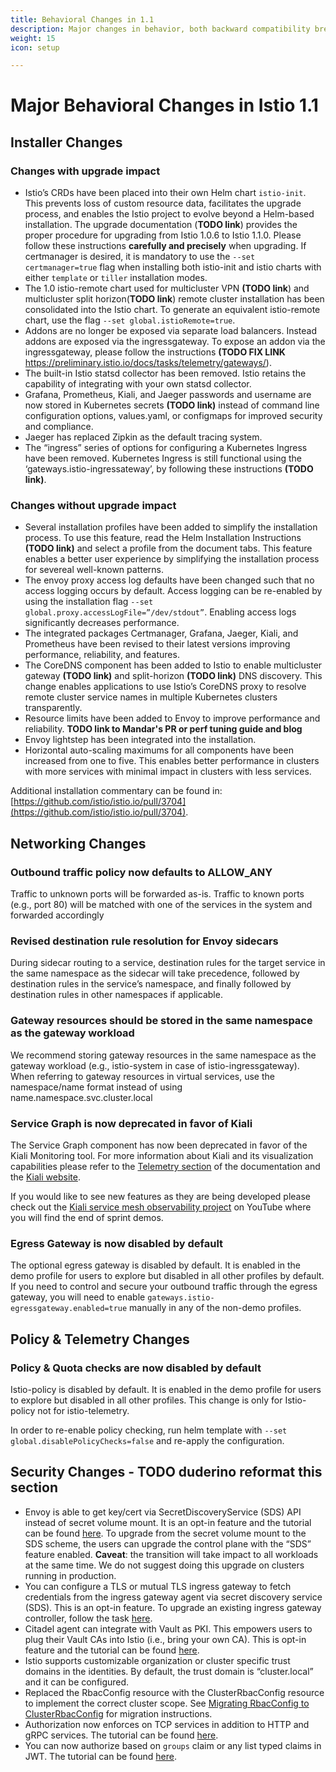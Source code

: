 ```yaml
---
title: Behavioral Changes in 1.1
description: Major changes in behavior, both backward compatibility breaking and non, in Istio 1.1.
weight: 15
icon: setup

---
```


# Major Behavioral Changes in Istio 1.1

## Installer Changes

### Changes with upgrade impact

- Istio’s CRDs have been placed into their own Helm chart `istio-init`.  This prevents loss of custom resource data, facilitates the upgrade process, and enables the Istio project to evolve beyond a Helm-based installation.  The upgrade documentation (**TODO link**) provides the proper procedure for upgrading from Istio 1.0.6 to Istio 1.1.0.  Please follow these instructions **carefully and precisely** when upgrading.  If certmanager is desired, it is mandatory to use the `--set certmanager=true` flag when installing both istio-init and istio charts with either `template` or `tiller` installation modes.
- The 1.0 istio-remote chart used for multicluster VPN **(TODO link**) and multicluster split horizon(**TODO link**) remote cluster installation has been consolidated into the Istio chart.  To generate an equivalent istio-remote chart, use the flag `--set global.istioRemote=true`.
- Addons are no longer be exposed via separate load balancers.  Instead addons are exposed via the ingressgateway.  To expose an addon via the ingressgateway, please follow the instructions **(TODO FIX LINK** <https://preliminary.istio.io/docs/tasks/telemetry/gateways/>).
- The built-in Istio statsd collector has been removed.  Istio retains the capability of integrating with your own statsd collector.
- Grafana, Prometheus, Kiali, and Jaeger passwords and username are now stored in Kubernetes secrets **(TODO link)** instead of command line configuration options, values.yaml, or configmaps for improved security and compliance.
- Jaeger has replaced Zipkin as the default tracing system.
- The “ingress” series of options for configuring a Kubernetes Ingress have been removed.  Kubernetes Ingress is still functional using the ‘gateways.istio-ingressateway’, by following these instructions **(TODO link)**.

### Changes without upgrade impact

- Several installation profiles have been added to simplify the installation process.  To use this feature, read the Helm Installation Instructions **(TODO link)** and select a profile from the document tabs.  This feature enables a better user experience by simplifying the installation process for severeal well-known patterns.
- The envoy proxy access log defaults have been changed such that no access logging occurs by default.  Access logging can be re-enabled by using the installation flag `--set global.proxy.accessLogFile=”/dev/stdout”`.  Enabling access logs significantly decreases performance.
- The integrated packages Certmanager, Grafana, Jaeger, Kiali, and Prometheus have been revised to their latest versions improving performance, reliability, and features.
- The CoreDNS component has been added to Istio to enable multicluster gateway **(TODO link)** and split-horizon **(TODO link)** DNS discovery.  This change enables applications to use Istio’s CoreDNS proxy to resolve remote cluster service names in multiple Kubernetes clusters transparently.
- Resource limits have been added to Envoy to improve performance and reliability.  **TODO link to Mandar's PR or perf tuning guide and blog**
- Envoy lightstep has been integrated into the installation.
- Horizontal auto-scaling maximums for all components have been increased from one to five.  This enables better performance in clusters with more services with minimal impact in clusters with less services.

Additional installation commentary can be found in: [https://github.com/istio/istio.io/pull/3704](https://github.com/istio/istio.io/pull/3704).

## Networking Changes

### Outbound traffic policy now defaults to ALLOW_ANY 

Traffic to unknown ports will be forwarded as-is. Traffic to known ports (e.g., port 80) will be matched with one of the services in the system and forwarded accordingly

### Revised destination rule resolution for Envoy sidecars

During sidecar routing to a service, destination rules for the target service in the same namespace as the sidecar will take precedence, followed by destination rules in the service’s namespace, and finally followed by destination rules in other namespaces if applicable.

### Gateway resources should be stored in the same namespace as the gateway workload

We recommend storing gateway resources in the same namespace as the gateway workload (e.g., istio-system in case of istio-ingressgateway).  When referring to gateway resources in virtual services, use the namespace/name format instead of using name.namespace.svc.cluster.local

### Service Graph is now deprecated in favor of Kiali

The Service Graph component has now been deprecated in favor of the Kiali Monitoring tool.  For more information about Kiali and its visualization capabilities please refer to the [Telemetry section](https://istio.io/docs/tasks/telemetry/) of the documentation and the [Kiali website](https://www.kiali.io/).

If you would like to see new features as they are being developed please check out the [Kiali service mesh observability project](https://www.youtube.com/channel/UCcm2NzDN_UCZKk2yYmOpc5w) on YouTube where you will find the end of sprint demos.

### Egress Gateway is now disabled by default

The optional egress gateway is disabled by default.  It is enabled in the demo profile for users to explore but disabled in all other profiles by default.  If you need to control and secure your outbound traffic through the egress gateway, you will need to enable `gateways.istio-egressgateway.enabled=true` manually in any of the non-demo profiles. 

## Policy & Telemetry Changes

### Policy & Quota checks are now disabled by default

Istio-policy is disabled by default.  It is enabled in the demo profile for users to explore but disabled in all other profiles.  This change is only for Istio-policy not for istio-telemetry.

In order to re-enable policy checking, run helm template with `--set global.disablePolicyChecks=false` and re-apply the configuration.

## Security Changes - TODO duderino reformat this section

- Envoy is able to get key/cert via SecretDiscoveryService (SDS) API instead of secret volume mount. It is an opt-in feature and the tutorial can be found [here](https://preliminary.istio.io/docs/tasks/security/auth-sds/). To upgrade from the secret volume mount to the SDS scheme, the users can upgrade the control plane with the “SDS” feature enabled. **Caveat**: the transition will take impact to all workloads at the same time. We do not suggest doing this upgrade on clusters running in production.
- You can configure a TLS or mutual TLS ingress gateway to fetch credentials from the ingress gateway agent via secret discovery service (SDS). This is an opt-in feature. To upgrade an existing ingress gateway controller, follow the task [here](https://preliminary.istio.io/docs/tasks/traffic-management/secure-ingress/sds/).
- Citadel agent can integrate with Vault as PKI. This empowers users to plug their Vault CAs into Istio (i.e., bring your own CA). This is opt-in feature and the tutorial can be found [here](https://preliminary.istio.io/docs/tasks/security/vault-ca/).
- Istio supports customizable organization or cluster specific trust domains in the identities. By default, the trust domain is “cluster.local” and it can be configured.
- Replaced the RbacConfig resource with the ClusterRbacConfig resource to implement the correct cluster scope. See [Migrating RbacConfig to ClusterRbacConfig](https://preliminary.istio.io/docs/setup/kubernetes/upgrade/#migrating-from-rbacconfig-to-clusterrbacconfig) for migration instructions.
- Authorization now enforces on TCP services in addition to HTTP and gRPC services. The tutorial can be found [here](https://preliminary.istio.io/docs/tasks/security/authz-tcp/). 
- You can now authorize based on `groups` claim or any list typed claims in JWT. The tutorial can be found [here](https://preliminary.istio.io/docs/tasks/security/rbac-groups/). 